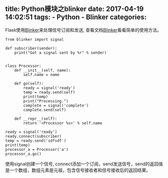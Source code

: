 title: Python模块之blinker
date: 2017-04-19 14:02:51
tags:
    - Python
    - Blinker
categories:
---
Flask使用[Blinker](https://github.com/jek/blinker)来处理信号订阅和发送, 查看文档[Blinker](https://pythonhosted.org/blinker/)看看简单的使用方法。

```
from blinker import signal

def subscriber(sender):
    print("Got a signal sent by %r" % sender)


class Processor:
    def __init__(self, name):
        self.name = name

    def go(self):
        ready = signal('ready')
        temp = ready.send(self)
        print(temp)
        print("Processing.")
        complete = signal('complete')
        complete.send(self)

    def __repr__(self):
        return '<Processor %s>' % self.name

ready = signal('ready')
ready.connect(subscriber)
temp = ready.send('sdfsdf')
print(temp)
processor_a = Processor('a')
processor_a.go()
```

使用signal创建一个信号, connect添加一个订阅，send发送信号，send的返回值是一个数组，数组元素是元祖，包含信号接收者和信号接收后的返回结果。
